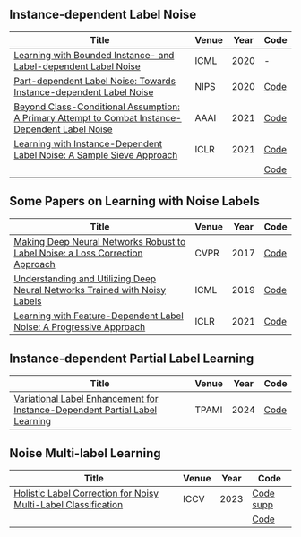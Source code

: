## Instance-dependent Label Noise
|  Title   | Venue  | Year| Code|
|  ----  | ----  |----  |----  |
|[Learning with Bounded Instance- and Label-dependent Label Noise](https://arxiv.org/pdf/1709.03768)|ICML|2020|-|
|[Part-dependent Label Noise: Towards Instance-dependent Label Noise](https://proceedings.neurips.cc/paper/2020/file/5607fe8879e4fd269e88387e8cb30b7e-Paper.pdf)|NIPS|2020|[Code](https://github.com/xiaoboxia/Part-dependent-label-noise)|
|[Beyond Class-Conditional Assumption: A Primary Attempt to Combat Instance-Dependent Label Noise](https://click.endnote.com/viewer?doi=10.48550%2Farxiv.2012.05458&token=WzM0ODAwNzgsIjEwLjQ4NTUwL2FyeGl2LjIwMTIuMDU0NTgiXQ.xcBc0JuCb5bf3oXgPMR2fiYI9jk)|AAAI|2021|[Code](https://github.com/chenpf1025/IDN)|
|[Learning with Instance-Dependent Label Noise: A Sample Sieve Approach](https://openreview.net/pdf?id=2VXyy9mIyU3)|ICLR|2021|[Code](https://openreview.net/pdf?id=2VXyy9mIyU3)|
|[]()|||[Code]()|

## Some Papers on Learning with Noise Labels
|  Title   | Venue  | Year| Code|
|  ----  | ----  |----  |----  |
|[Making Deep Neural Networks Robust to Label Noise: a Loss Correction Approach](https://openaccess.thecvf.com/content_cvpr_2017/papers/Patrini_Making_Deep_Neural_CVPR_2017_paper.pdf)|CVPR|2017|[Code](https://github.com/GarrettLee/label_noise_correction)|
|[Understanding and Utilizing Deep Neural Networks Trained with Noisy Labels](https://proceedings.mlr.press/v97/chen19g/chen19g.pdf)|ICML|2019|[Code](https://github.com/chenpf1025/noisy_label_understanding_utilizing)|
|[Learning with Feature-Dependent Label Noise: A Progressive Approach](https://openreview.net/pdf?id=ZPa2SyGcbwh)|ICLR|2021|[Code](https://github.com/pxiangwu/PLC)|

## Instance-dependent Partial Label Learning
|  Title   | Venue  | Year| Code|
|  ----  | ----  |----  |----  |
|[Variational Label Enhancement for Instance-Dependent Partial Label Learning](https://palm.seu.edu.cn/zhangml/files/TPAMI'24c.pdf)|TPAMI|2024|[Code](https://github.com/palm-ml/valen)|

## Noise Multi-label Learning
|  Title   | Venue  | Year| Code|
|  ----  | ----  |----  |----  |
|[Holistic Label Correction for Noisy Multi-Label Classification](https://openaccess.thecvf.com/content/ICCV2023/papers/Xia_Holistic_Label_Correction_for_Noisy_Multi-Label_Classification_ICCV_2023_paper.pdf)|ICCV|2023|[Code](https://github.com/xiaoboxia/HLC) [supp](https://openaccess.thecvf.com/content/ICCV2023/supplemental/Xia_Holistic_Label_Correction_ICCV_2023_supplemental.pdf)|
|[]()|||[Code]()|
